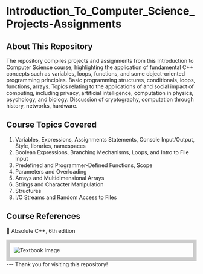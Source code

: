 # Introduction_To_Computer_Science_Projects-Assignments

## About This Repository 
The repository compiles projects and assignments from this Introduction to Computer Science course, highlighting the application of fundamental C++ concepts such as variables, loops, functions, and some object-oriented programming principles. Basic programming structures, conditionals, loops, functions, arrays. Topics relating to the applications of and social impact of computing, including privacy, artificial intelligence, computation in physics, psychology, and biology. Discussion of cryptography, computation through history, networks, hardware.

## Course Topics Covered
1. Variables, Expressions, Assignments Statements, Console Input/Output, Style, libraries, namespaces
2. Boolean Expressions, Branching Mechanisms, Loops, and Intro to File Input
3. Predefined and Programmer-Defined Functions, Scope
4. Parameters and Overloading
5. Arrays and Multidimensional Arrays
6. Strings and Character Manipulation
7. Structures
8. I/O Streams and Random Access to Files

## Course References
📖 Absolute C++, 6th edition
<div style="border: 10px solid #ccc; padding: 10px;">
  <img src="https://www.pearson.com/store/medias/-bigcovers-0133970833.jpg-size-W370?context=bWFzdGVyfGltYWdlc3w1NDczMnxpbWFnZS9qcGVnfHN5cy1tYXN0ZXIvaW1hZ2VzL2gxZC9oNWMvMTE2NzQzMzEyNTA3MTgvYmlnY292ZXJzLzAxMzM5NzA4MzMuanBnX3NpemVfVzM3MHxkOWJlNTdmNGYyNjZkYTBlNGViZDZiZjlhOGQwZTZiNzJjMGEwNDUyNjM0NjVjMjFiYTM2OWVkYmVlYzgwM2M2" alt="Textbook Image">
</div>
---
Thank you for visiting this repository!
